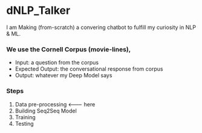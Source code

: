 # dNLP_Talker

I am Making (from-scratch) a convering chatbot to fulfill my curiosity in NLP & ML.

### We use the Cornell Corpus (movie-lines),
- Input: a question from the corpus
- Expected Output: the conversational response from corpus
- Output: whatever my Deep Model says

### Steps
1. Data pre-processing     <--- here
2. Building Seq2Seq Model
3. Training
4. Testing 
